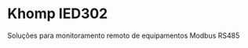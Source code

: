<html>
<head>

</head>
<body>

<h1>Khomp IED302</h1>
<p>Soluções para monitoramento remoto de equipamentos Modbus RS485</p>

</body>
</html>
